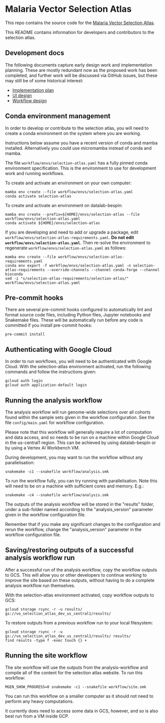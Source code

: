 # Malaria Vector Selection Atlas

This repo contains the source code for the [Malaria Vector Selection Atlas](https://anopheles-genomic-surveillance.github.io/selection-atlas/).

This README contains information for developers and contributors to the selection atlas.

## Development docs

The following documents capture early design work and implementation planning. These are mostly redundant now as the proposed work has been completed, and further work will be discussed via GitHub issues, but these may still be of some historical interest:

-   [Implementation plan](https://docs.google.com/document/d/1VvVZqIQWP8a2zH_CqTgKOp7_KotiJX8bcQ-RWfxiEj8/edit?usp=sharing)
-   [UI design](https://www.figma.com/file/k8lS8xUvYmPopMv1MpyYO0/Selection-atlas?node-id=3487%3A6008&t=bUqtIieBnHcFTzk3-1)
-   [Workflow design](https://miro.com/app/board/uXjVPlYc-lM=/?share_link_id=382195427430)

## Conda environment management

In order to develop or contribute to the selection atlas, you will need to create a conda environment on the system where you are working.

Instructions below assume you have a recent version of conda and mamba installed. Alternatively you could use micromamba instead of conda and mamba.

The file `workflow/envs/selection-atlas.yaml` has a fully pinned conda environment specification. This is the environment to use for development work and running workflows.

To create and activate an environment on your own computer:

```
mamba env create --file workflow/envs/selection-atlas.yaml
conda activate selection-atlas
```

To create and activate an environment on datalab-bespin:

```
mamba env create --prefix=${HOME}/envs/selection-atlas --file workflow/envs/selection-atlas.yaml
conda activate ${HOME}/envs/selection-atlas
```

If you are developing and need to add or upgrade a package, edit `workflow/envs/selection-atlas-requirements.yaml`. **Do not edit `workflow/envs/selection-atlas.yaml`**. Then re-solve the environment to regenerate `workflow/envs/selection-atlas.yaml` as follows:

```
mamba env create --file workflow/envs/selection-atlas-requirements.yaml
conda env export -f workflow/envs/selection-atlas.yaml -n selection-atlas-requirements --override-channels --channel conda-forge --channel bioconda
sed -i "s/selection-atlas-requirements/selection-atlas/" workflow/envs/selection-atlas.yaml
```

## Pre-commit hooks

There are several pre-commit hooks configured to automatically lint and format source code files, including Python files, Jupyter notebooks and Snakemake files. These will be automatically run before any code is committed if you install pre-commit hooks:

```
pre-commit install
```

## Authenticating with Google Cloud

In order to run workflows, you will need to be authenticated with Google Cloud. With the selection-atlas environment activated, run the following commands and follow the instructions given:

```
gcloud auth login
gcloud auth application-default login
```

## Running the analysis workflow

The analysis workflow will run genome-wide selections over all cohorts found within the sample sets given in the workflow configuration. See the file `config/main.yaml` for workflow configuration.

Please note that this workflow will generally require a lot of computation and data access, and so needs to be run on a machine within Google Cloud in the us-central1 region. This can be achieved by using datalab-bespin or by using a Vertex AI Workbench VM.

During development, you may want to run the workflow without any parallelisation:

```
snakemake -c1 --snakefile workflow/analysis.smk
```

To run the workflow fully, you can try running with parallelisation. Note this will need to be on a machine with sufficient cores and memory. E.g.:

```
snakemake -c4 --snakefile workflow/analysis.smk
```

The outputs of the analysis workflow will be stored in the "results" folder, under a sub-folder named according to the "analysis_version" parameter given in the workflow configuration file.

Remember that if you make any significant changes to the configuration and rerun the workflow, change the "analysis_version" parameter in the workflow configuration file.

## Saving/restoring outputs of a successful analysis workflow run

After a successful run of the analysis workflow, copy the workflow outputs to GCS. This will allow you or other developers to continue working to improve the site based on these outputs, without having to do a complete analysis workflow run themselves.

With the selection-atlas environment activated, copy workflow outputs to GCS:

```
gcloud storage rsync -r -u results/ gs://vo_selection_atlas_dev_us_central1/results/
```

To restore outputs from a previous workflow run to your local filesystem:

```
gcloud storage rsync -r -u gs://vo_selection_atlas_dev_us_central1/results/ results/
find results -type f -exec touch {} +
```

## Running the site workflow

The site workflow will use the outputs from the analysis-workflow and compile all of the content for the selection atlas website. To run this workflow:

```
MGEN_SHOW_PROGRESS=0 snakemake -c1 --snakefile workflow/site.smk
```

You can run this workflow on a smaller computer as it should not need to perform any heavy computations.

It currently does need to access some data in GCS, however, and so is also best run from a VM inside GCP.
